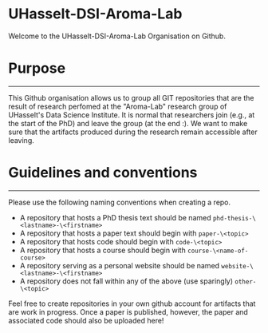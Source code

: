 # UHasselt-DSI-Aroma-Lab
Welcome to the UHasselt-DSI-Aroma-Lab Organisation on Github.

# Purpose
---
This Github organisation allows us to group all GIT repositories that are the result of research perfomed at the "Aroma-Lab" research group of UHasselt's Data Science Institute. It is normal that researchers join (e.g., at the start of the PhD) and leave the group (at the end :). We want to make sure that the artifacts produced during the research remain accessible after leaving.

# Guidelines and conventions
---
Please use the following naming conventions when creating a repo. 

- A repository that hosts a PhD thesis text should be named `phd-thesis-\<lastname>-\<firstname>`
- A repository that hosts a paper text should begin with `paper-\<topic>`
- A repository that hosts code should begin with `code-\<topic>`
- A repository that hosts a course should begin with `course-\<name-of-course>`
- A repository serving as a personal website should be named `website-\<lastname>-\<firstname>`
- A repository does not fall within any of the above (use sparingly) `other-\<topic>`

Feel free to create repositories in your own github account for artifacts that are work in progress. Once a paper is published, however, the paper and associated code should also be uploaded here!
